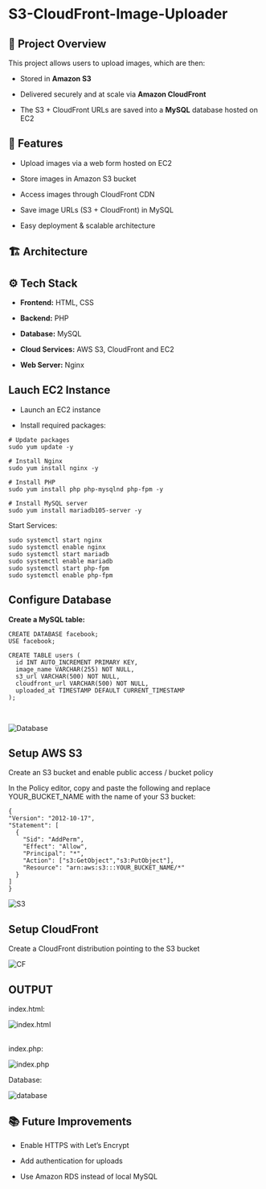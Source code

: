 # S3-CloudFront-Image-Uploader

## 📌 Project Overview

This project allows users to upload images, which are then:

  * Stored in __Amazon S3__

  * Delivered securely and at scale via __Amazon CloudFront__

  * The S3 + CloudFront URLs are saved into a __MySQL__ database hosted on EC2

## 🚀 Features
  * Upload images via a web form hosted on EC2

  * Store images in Amazon S3 bucket

  * Access images through CloudFront CDN

  * Save image URLs (S3 + CloudFront) in MySQL

  * Easy deployment & scalable architecture

  ## 🏗️ Architecture



  ## ⚙️ Tech Stack

  * __Frontend:__ HTML, CSS

  * __Backend:__ PHP 

  * __Database:__ MySQL

  * __Cloud Services:__ AWS S3, CloudFront and EC2

  * __Web Server:__ Nginx

## Lauch EC2 Instance
  * Launch an EC2 instance 

  * Install required packages:
  ```
  # Update packages
sudo yum update -y

# Install Nginx
sudo yum install nginx -y

# Install PHP
sudo yum install php php-mysqlnd php-fpm -y

# Install MySQL server
sudo yum install mariadb105-server -y
  ```
  Start Services:
  ```
sudo systemctl start nginx
sudo systemctl enable nginx
sudo systemctl start mariadb
sudo systemctl enable mariadb
sudo systemctl start php-fpm
sudo systemctl enable php-fpm
  ```



  ## Configure Database

  __Create a MySQL table:__

  ```
  CREATE DATABASE facebook;
  USE facebook;

  CREATE TABLE users (
    id INT AUTO_INCREMENT PRIMARY KEY,
    image_name VARCHAR(255) NOT NULL,
    s3_url VARCHAR(500) NOT NULL,
    cloudfront_url VARCHAR(500) NOT NULL,
    uploaded_at TIMESTAMP DEFAULT CURRENT_TIMESTAMP
);

  ```
  <br>

  ![Database](./images/Screenshot%20(32).png)

  ## Setup AWS S3

  Create an S3 bucket and enable public access / bucket policy

  In the Policy editor, copy and paste the following and replace YOUR_BUCKET_NAME with the name of your S3 bucket:
  ```
  {
  "Version": "2012-10-17",
  "Statement": [
    {
      "Sid": "AddPerm",
      "Effect": "Allow",
      "Principal": "*",
      "Action": ["s3:GetObject","s3:PutObject"],
      "Resource": "arn:aws:s3:::YOUR_BUCKET_NAME/*"
    }
  ]
}
  ```

  ![S3](./images/Screenshot%20(35).png)

  ## Setup CloudFront
  Create a CloudFront distribution pointing to the S3 bucket

  ![CF](./images/Screenshot%20(36).png)

 ## OUTPUT
 index.html:
 <br>

 ![index.html](./images/Screenshot%20(28).png)

<br>
index.php:

<br>

![index.php](./images/Screenshot%20(29).png)

Database:

![database](./images/Screenshot%20(30).png)

## 📚 Future Improvements

  * Enable HTTPS with Let’s Encrypt 

  * Add authentication for uploads

  * Use Amazon RDS instead of local MySQL


  
